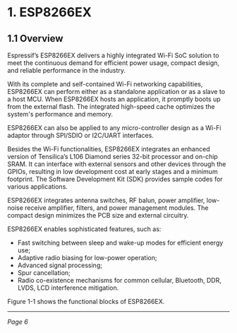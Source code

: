 # 1. ESP8266EX

## 1.1 Overview

Espressif’s ESP8266EX delivers a highly integrated Wi-Fi SoC solution to meet the continuous demand for efficient power usage, compact design, and reliable performance in the industry.

With its complete and self-contained Wi-Fi networking capabilities, ESP8266EX can perform either as a standalone application or as a slave to a host MCU. When ESP8266EX hosts an application, it promptly boots up from the external flash. The integrated high-speed cache optimizes the system's performance and memory.

ESP8266EX can also be applied to any micro-controller design as a Wi-Fi adaptor through SPI/SDIO or I2C/UART interfaces.

Besides the Wi-Fi functionalities, ESP8266EX integrates an enhanced version of Tensilica’s L106 Diamond series 32-bit processor and on-chip SRAM. It can interface with external sensors and other devices through the GPIOs, resulting in low development cost at early stages and a minimum footprint. The Software Development Kit (SDK) provides sample codes for various applications.

ESP8266EX integrates antenna switches, RF balun, power amplifier, low-noise receive amplifier, filters, and power management modules. The compact design minimizes the PCB size and external circuitry.

ESP8266EX enables sophisticated features, such as:

- Fast switching between sleep and wake-up modes for efficient energy use;
- Adaptive radio biasing for low-power operation;
- Advanced signal processing;
- Spur cancellation;
- Radio co-existence mechanisms for common cellular, Bluetooth, DDR, LVDS, LCD interference mitigation.

Figure 1-1 shows the functional blocks of ESP8266EX.

---

*Page 6*